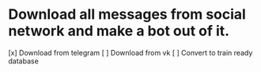 # Download all messages from social network and make a bot out of it.

[x] Download from telegram
[ ] Download from vk
[ ] Convert to train ready database

